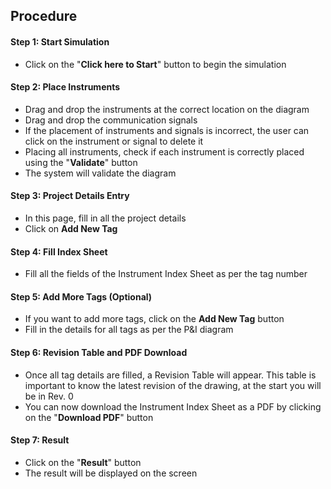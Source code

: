 ## Procedure

#### Step 1: Start Simulation
-	Click on the "**Click here to Start**" button to begin the simulation

#### Step 2: Place Instruments
- Drag and drop the instruments at the correct location on the diagram
- Drag and drop the communication signals
- If the placement of instruments and signals is incorrect, the user can click on the instrument or signal to delete it
- Placing all instruments, check if each instrument is correctly placed using the "**Validate**" button
- The system will validate the diagram

#### Step 3: Project Details Entry
-	In this page, fill in all the project details
-	Click on **Add New Tag**

#### Step 4: Fill Index Sheet
-	Fill all the fields of the Instrument Index Sheet as per the tag number

#### Step 5: Add More Tags (Optional)
-	If you want to add more tags, click on the **Add New Tag** button
-	Fill in the details for all tags as per the P&I diagram

#### Step 6: Revision Table and PDF Download
-	Once all tag details are filled, a Revision Table will appear. This table is important to know the latest revision of the drawing, at the start you will be in Rev. 0
-	You can now download the Instrument Index Sheet as a PDF by clicking on the "**Download PDF**" button

#### Step 7: Result
-	Click on the "**Result**" button
-	The result will be displayed on the screen

